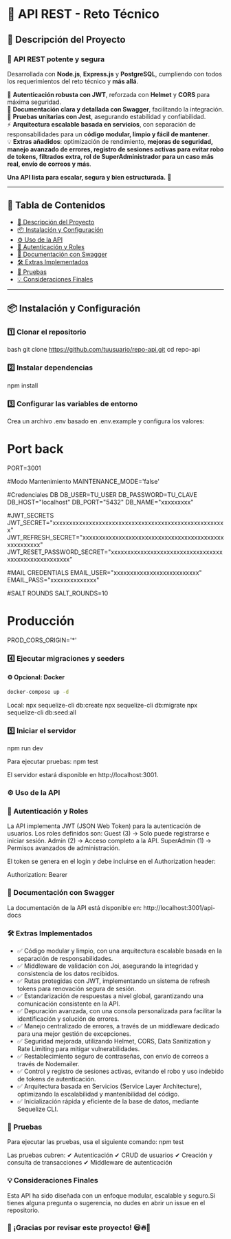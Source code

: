 # 🚀 API REST - Reto Técnico

## 📌 Descripción del Proyecto

### 🚀 API REST potente y segura  

Desarrollada con **Node.js**, **Express.js** y **PostgreSQL**, cumpliendo con todos los requerimientos del reto técnico y **más allá**.  

🔐 **Autenticación robusta con JWT**, reforzada con **Helmet** y **CORS** para máxima seguridad.  
📑 **Documentación clara y detallada con Swagger**, facilitando la integración.  
🧪 **Pruebas unitarias con Jest**, asegurando estabilidad y confiabilidad.  
⚡ **Arquitectura escalable basada en servicios**, con separación de responsabilidades para un **código modular, limpio y fácil de mantener**.  
💡 **Extras añadidos**: optimización de rendimiento, **mejoras de seguridad, manejo avanzado de errores, registro de sesiones activas para evitar robo de tokens, filtrados extra, rol de SuperAdministrador para un caso más real, envío de correos y más**.  

**Una API lista para escalar, segura y bien estructurada.** 🚀  


---

## 📖 Tabla de Contenidos

- [📌 Descripción del Proyecto](#descripcion-del-proyecto)
- [📦 Instalación y Configuración](#instalacion-y-configuracion)
- [⚙️ Uso de la API](#uso-de-la-api)
- [🔑 Autenticación y Roles](#autenticacion-y-roles)
- [📜 Documentación con Swagger](#documentacion-con-swagger)
- [🛠️ Extras Implementados](#extras-implementados)
- [🧪 Pruebas](#pruebas)
- [💡 Consideraciones Finales](#consideraciones-finales)

---


## 📦 Instalación y Configuración

### 1️⃣ **Clonar el repositorio**
bash
git clone https://github.com/tuusuario/repo-api.git
cd repo-api

### 2️⃣ Instalar dependencias

npm install

### 3️⃣ Configurar las variables de entorno

Crea un archivo .env basado en .env.example y configura los valores:

# Port back
PORT=3001

#Modo Mantenimiento
MAINTENANCE_MODE='false'

#Credenciales DB
DB_USER=TU_USER
DB_PASSWORD=TU_CLAVE
DB_HOST="localhost"
DB_PORT="5432"
DB_NAME="xxxxxxxxx"

#JWT_SECRETS
JWT_SECRET="xxxxxxxxxxxxxxxxxxxxxxxxxxxxxxxxxxxxxxxxxxxxxxxxxxxxx"
JWT_REFRESH_SECRET="xxxxxxxxxxxxxxxxxxxxxxxxxxxxxxxxxxxxxxxxxxxxxxxxxxxxx"
JWT_RESET_PASSWORD_SECRET="xxxxxxxxxxxxxxxxxxxxxxxxxxxxxxxxxxxxxxxxxxxxxxxxxxxxx"

#MAIL CREDENTIALS
EMAIL_USER="xxxxxxxxxxxxxxxxxxxxxxxxxx"
EMAIL_PASS="xxxxxxxxxxxxxx"

#SALT ROUNDS
SALT_ROUNDS=10

# Producción
PROD_CORS_ORIGIN='*'


### 4️⃣ Ejecutar migraciones y seeders
#### ⚙️ Opcional: Docker
```sh
docker-compose up -d
````` 

Local:
npx sequelize-cli db:create
npx sequelize-cli db:migrate
npx sequelize-cli db:seed:all

### 5️⃣ Iniciar el servidor
npm run dev

Para ejecutar pruebas:
npm test

El servidor estará disponible en http://localhost:3001.

### ⚙️ Uso de la API

### 🔑 Autenticación y Roles

La API implementa JWT (JSON Web Token) para la autenticación de usuarios. Los roles definidos son:
Guest (3) → Solo puede registrarse e iniciar sesión.
Admin (2) → Acceso completo a la API.
SuperAdmin (1) → Permisos avanzados de administración.

El token se genera en el login y debe incluirse en el Authorization header:

Authorization: Bearer <token>

### 📜 Documentación con Swagger

La documentación de la API está disponible en:
http://localhost:3001/api-docs

### 🛠️ Extras Implementados

- ✅ Código modular y limpio, con una arquitectura escalable basada en la separación de responsabilidades.
- ✅ Middleware de validación con Joi, asegurando la integridad y consistencia de los datos recibidos.
- ✅ Rutas protegidas con JWT, implementando un sistema de refresh tokens para renovación segura de sesión.
- ✅ Estandarización de respuestas a nivel global, garantizando una comunicación consistente en la API.
- ✅ Depuración avanzada, con una consola personalizada para facilitar la identificación y solución de errores.
- ✅ Manejo centralizado de errores, a través de un middleware dedicado para una mejor gestión de excepciones.
- ✅ Seguridad mejorada, utilizando Helmet, CORS, Data Sanitization y Rate Limiting para mitigar vulnerabilidades.
- ✅ Restablecimiento seguro de contraseñas, con envío de correos a través de Nodemailer.
- ✅ Control y registro de sesiones activas, evitando el robo y uso indebido de tokens de autenticación.
- ✅ Arquitectura basada en Servicios (Service Layer Architecture), optimizando la escalabilidad y mantenibilidad del código.
- ✅ Inicialización rápida y eficiente de la base de datos, mediante Sequelize CLI.


### 🧪 Pruebas
Para ejecutar las pruebas, usa el siguiente comando:
npm test

Las pruebas cubren:
✔ Autenticación
✔ CRUD de usuarios
✔ Creación y consulta de transacciones
✔ Middleware de autenticación

### 💡 Consideraciones Finales
Esta API ha sido diseñada con un enfoque modular, escalable y seguro.Si tienes alguna pregunta o sugerencia, no dudes en abrir un issue en el repositorio.

### 🚀 ¡Gracias por revisar este proyecto! 😃🔥🚀


